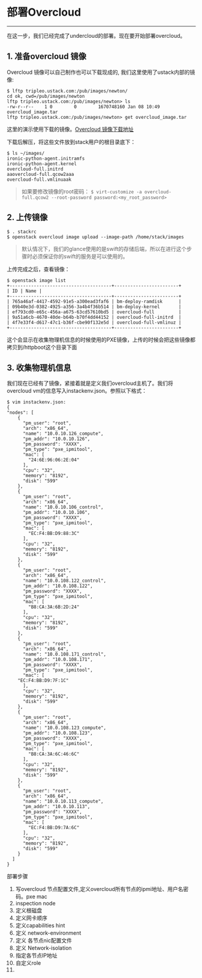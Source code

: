 # 部署Overcloud

---

在这一步，我们已经完成了undercloud的部署。现在要开始部署overcloud。

## 1. 准备overcloud 镜像

Overcloud 镜像可以自己制作也可以下载现成的, 我们这里使用了ustack内部的镜像:

```
$ lftp tripleo.ustack.com:/pub/images/newton/
cd ok, cwd=/pub/images/newton
lftp tripleo.ustack.com:/pub/images/newton> ls
-rw-r--r--    1 0        0        1670748160 Jan 08 10:49 overcloud_image.tar
lftp tripleo.ustack.com:/pub/images/newton> get overcloud_image.tar 
```

这里的演示使用下载的镜像。[Overcloud 镜像下载地址](http://buildlogs.centos.org/centos/7/cloud/x86_64/tripleo_images/)

下载后解压，将这些文件放到stack用户的根目录底下：

```
$ ls ~/images/
ironic-python-agent.initramfs
ironic-python-agent.kernel
overcloud-full.initrd
aaovercloud-full.qcow2aaa
overcloud-full.vmlinuaak
```

> 如果要修改镜像的root密码： `$ virt-customize -a overcloud-full.qcow2 --root-password password:<my_root_password>`


## 2. 上传镜像

```
$ . stackrc
$ openstack overcloud image upload --image-path /home/stack/images
```
> 默认情况下，我们的glance使用的是swift的存储后端，所以在进行这个步骤时必须保证你的swift的服务是可以使用的。

上传完成之后，查看镜像：
```
$ openstack image list
+--------------------------------------+------------------------+
| ID | Name |
+--------------------------------------+------------------------+
| 765a46af-4417-4592-91e5-a300ead3faf6 | bm-deploy-ramdisk      |
| 09b40e3d-0382-4925-a356-3a4b4f36b514 | bm-deploy-kernel       |
| ef793cd0-e65c-456a-a675-63cd57610bd5 | overcloud-full         |
| 9a51a6cb-4670-40de-b64b-b70f4dd44152 | overcloud-full-initrd  |
| 4f7e33f4-d617-47c1-b36f-cbe90f132e5d | overcloud-full-vmlinuz |
+--------------------------------------+------------------------+
```

这个会显示在收集物理机信息的时候使用的PXE镜像，上传的时候会把这些镜像都拷贝到/httpboot这个目录下面


## 3. 收集物理机信息

我们现在已经有了镜像，紧接着就是定义我们overcloud主机了。我们将overcloud vm的信息写入instackenv.json。参照以下格式：
```
$ vim instackenv.json:
{
"nodes": [
    {
      "pm_user": "root",
      "arch": "x86_64",
      "name": "10.0.10.126_compute",
      "pm_addr": "10.0.10.126",
      "pm_password": "XXXX",
      "pm_type": "pxe_ipmitool",
      "mac": [
        "24:6E:96:06:2E:04"
      ],
      "cpu": "32",
      "memory": "8192",
      "disk": "599"
    },
    {
      "pm_user": "root",
      "arch": "x86_64",
      "name": "10.0.10.106_control",
      "pm_addr": "10.0.10.106",
      "pm_password": "XXXX",
      "pm_type": "pxe_ipmitool",
      "mac": [
        "EC:F4:BB:D9:88:3C"
      ],
      "cpu": "32",
      "memory": "8192",
      "disk": "599"
    },
    {
      "pm_user": "root",
      "arch": "x86_64",
      "name": "10.0.108.122_control",
      "pm_addr": "10.0.108.122",
      "pm_password": "XXXX",
      "pm_type": "pxe_ipmitool",
      "mac": [
        "B8:CA:3A:6B:2D:24"
      ],
      "cpu": "32",
      "memory": "8192",
      "disk": "599"
    },
    {
      "pm_user": "root",
      "arch": "x86_64",
      "name": "10.0.108.171_control",
      "pm_addr": "10.0.108.171",
      "pm_password": "XXXX",
      "pm_type": "pxe_ipmitool",
      "mac": [
	"EC:F4:BB:D9:7F:1C"
      ],
      "cpu": "32",
      "memory": "8192",
      "disk": "599"
    },
    {
      "pm_user": "root",
      "arch": "x86_64",
      "name": "10.0.108.123_compute",
      "pm_addr": "10.0.108.123",
      "pm_password": "XXXX",
      "pm_type": "pxe_ipmitool",
      "mac": [
        "B8:CA:3A:6C:46:6C"
      ],
      "cpu": "32",
      "memory": "8192",
      "disk": "599"
    },
    {
      "pm_user": "root",
      "arch": "x86_64",
      "name": "10.0.10.113_compute",
      "pm_addr": "10.0.10.113",
      "pm_password": "XXXX",
      "pm_type": "pxe_ipmitool",
      "mac": [
        "EC:F4:BB:D9:7A:6C"
      ],
      "cpu": "32",
      "memory": "8192",
      "disk": "599"
    }
  ]
}

```








部署步骤

1. 写overcloud 节点配置文件,定义overcloud所有节点的ipmi地址、用户名密码。pxe mac 
2. inspection node
3. 定义根磁盘
4. 定义网卡顺序
5. 定义capabilities hint
6. 定义 network-environment
7. 定义 各节点nic配置文件
8. 定义 Network-isolation 
9. 指定各节点IP地址
10. 自定义role
11. 


